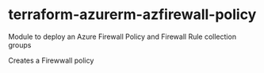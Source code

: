# terraform-azurerm-azfirewall-policy
Module to deploy an Azure Firewall Policy and Firewall Rule collection groups


Creates a Firewwall policy
